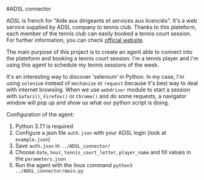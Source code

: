 #ADSL connector

ADSL is french for "Aide aux dirigeants et services aux licenciés". 
It's a web service supplied by ADSL company to tennis club. Thanks to this plateform,
each member of the tennis club can easily booked a tennis court session. For further
information, you can check [official website](https://www.adsltennis.com/).

The main purpose of this project is to create an agent able to connect into the plateform
and booking a tennis court session. I'm a tennis player and i'm using this agent to schedule my tennis sessions 
of the week.

It's an interesting way to discover 'selenium' in Python.
In my case, I'm using `selenium` instead of `mechanize` or `request` because it's best way to
deal with internet browsing. When we use `webdriver` module to start a session with `Safari()`, `Firefox()`
or `Chrome()` and do some requests, a navigator window will pop up and show us what our python script is doing.

Configuration of the agent:

1) Python 3.7.1 is required 
2) Configure a json file `auth.json` with your ADSL login (look at `example.json`)
3) Save `auth.json` in `../ADSL_connector/`
4) Choose `date`, `hour`, `tennis_court_letter`, `player_name` and fill values in the `parameters.json`
5) Run the agent with the linux command `python3 ../ADSL_connector/main.py`





